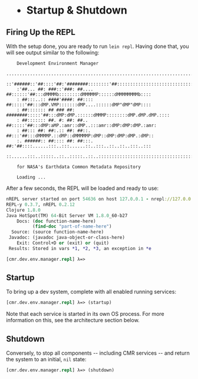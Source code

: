 #  • Startup & Shutdown


## Firing Up the REPL

With the setup done, you are ready to run `lein repl`. Having done that, you
will see output similar to the following:

```code
    Development Environment Manager
    .....................................................................................
    ::'######::'##::::'##:'########::::::::'##:::::::::::::::::::::::::::::::::::::::::::
    :'##... ##: ###::'###: ##.... ##::::::'##:::dMMMMb::::::::dMMMMMP::::::dMMMMMMMMb::::
    : ##:::..:: ####'####: ##:::: ##:::::'##:::dMP.VMP:::::::dMP....::::::dMP"dMP"dMP::::
    : ##::::::: ## ### ##: ########:::::'##:::dMP:dMP.::::::dMMMP::::::::dMP.dMP.dMP.::::
    : ##::::::: ##. #: ##: ##.. ##:::::'##:::dMP:aMP.:amr::dMP..:::amr::dMP:dMP:dMP.:amr:
    : ##::: ##: ##:.:: ##: ##::. ##:::'##:::dMMMMP.::dMP::dMMMMMP:dMP::dMP:dMP:dMP.:dMP::
    :. ######:: ##:::: ##: ##:::. ##:'##::::......:::..:::......::..:::..::..::..:::..:::
    ::......:::..:::::..::..:::::..::..::::::::::::::::::::::::::::::::::::::::::::::::::

    for NASA's Earthdata Common Metadata Repository

    Loading ...
```

After a few seconds, the REPL will be loaded and ready to use:

```clj
nREPL server started on port 54636 on host 127.0.0.1 - nrepl://127.0.0.1:54636
REPL-y 0.3.7, nREPL 0.2.12
Clojure 1.8.0
Java HotSpot(TM) 64-Bit Server VM 1.8.0_60-b27
    Docs: (doc function-name-here)
          (find-doc "part-of-name-here")
  Source: (source function-name-here)
 Javadoc: (javadoc java-object-or-class-here)
    Exit: Control+D or (exit) or (quit)
 Results: Stored in vars *1, *2, *3, an exception in *e

[cmr.dev.env.manager.repl] λ=>
```


## Startup

To bring up a dev system, complete with all enabled running services:

```clj
[cmr.dev.env.manager.repl] λ=> (startup)
```

Note that each service is started in its own OS process. For more information
on this, see the architecture section below.


## Shutdown

Conversely, to stop all components -- including CMR services -- and return the
system to an initial, `nil` state:

```clj
[cmr.dev.env.manager.repl] λ=> (shutdown)
```
